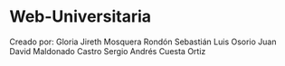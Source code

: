# Web-Universitaria
Creado por: 
Gloria Jireth Mosquera Rondón
Sebastián Luis Osorio
Juan David Maldonado Castro
Sergio Andrés Cuesta Ortiz
